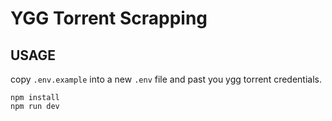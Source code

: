 # YGG Torrent Scrapping

## USAGE

copy `.env.example` into a new `.env` file and past you ygg torrent credentials.

```
npm install
npm run dev
```
